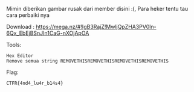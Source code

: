 Mimin diberikan gambar rusak dari member disini :(, Para heker tentu tau cara perbaiki nya

Download : https://mega.nz/#!IgB3RajZ!MwljQpZHA3PV0ln-6Qx_EbEjBSnJIn1CaG-nXOjApOA

Tools:
```
Hex Editor
Remove semua string REMOVETHISREMOVETHISREMOVETHISREMOVETHIS
```

Flag:
```
CTFR{4nd4_lu4r_b14s4}
```